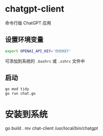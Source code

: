 # chatgpt-client

命令行版 ChatGPT 应用

## 设置环境变量

```bash
export OPENAI_API_KEY='你的KEY'
```
可添加到系统的 `.bashrc` 或 `.zshrc` 文件中


## 启动
```bash
go mod tidy
go run chat.go
```


# 安装到系统
go build .
mv chat-client /usr/local/bin/chatgpt



